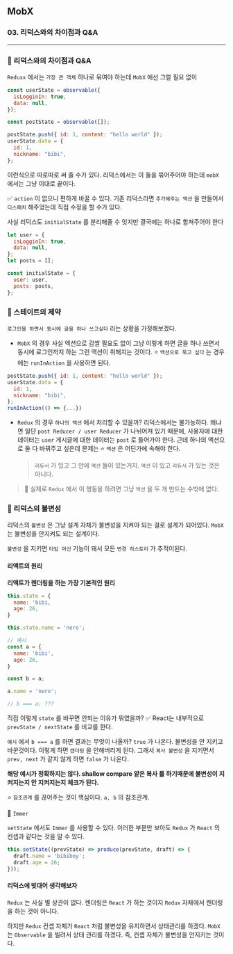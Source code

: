 ## MobX

### 03. 리덕스와의 차이점과 Q&A

---

### 📌 리덕스와의 차이점과 Q&A

`Reduxx` 에서는 `가장 큰 객체` 하나로 묶여야 하는데 `MobX` 에선 그럴 필요 없이

```js
const userState = observable({
  isLogginIn: true,
  data: null,
});

const postState = observable([]);

postState.push({ id: 1, content: "hello world" });
userState.data = {
  id: 1,
  nickname: "bibi",
};
```

이런식으로 따로따로 써 줄 수가 있다.
리덕스에서는 이 둘을 묶어주어야 하는데 `mobX` 에서는 그냥 이대로 끝이다.

✅ `action` 이 없으니 편하게 바꿀 수 있다. 기존 리덕스라면 `추가해주는 액션` 을 만들어서 `디스패치` 해주었는데 직접 수정을 할 수가 있다.

사실 리덕스도 `initialState` 를 분리해줄 수 잇지만 결국에는 하나로 합쳐주어야 한다

```js
let user = {
  isLogginIn: true,
  data: null,
};
let posts = [];

const initialState = {
  user: user,
  posts: posts,
};
```

### 📌 스테이트의 제약

`로그인을 하면서 동시에 글을 하나 쓰고싶다` 라는 상황을 가정해보겠다.

- `MobX` 의 경우
  사실 액션으로 감쌀 필요도 없이 그냥 이렇게 하면 글을 하나 쓰면서 동시에 로그인까지 하는 그런 액션이 취해지는 것이다.
  ⭐️ `액션으로 묶고 싶다` 는 경우에는 `runInAction` 을 사용하면 된다.

```js
postState.push({ id: 1, content: "hello world" });
userState.data = {
  id: 1,
  nickname: "bibi",
};
runInAction(() => {...})
```

- `Redux` 의 경우
  `하나의 액션` 에서 처리할 수 있을까? 리덕스에서는 불가능하다. 왜냐면 일단 `post Reducer / user Reducer` 가 나뉘어져 있기 때문에, 사용자에 대한 데이터는 `user` 게시글에 대한 데이터는 `post` 로 들어가야 한다.
  근데 하나의 액션으로 둘 다 바꿔주고 싶은데 문제는 ⭐️ `액션` 은 어딘가에 속해야 한다.
  > `리듀서` 가 있고 그 안에 `액션` 들이 있는거지.
  > `액션` 이 있고 `리듀서` 가 있는 것은 아니다.

> 📍 실제로 `Redux` 에서 이 행동을 하려면 그냥 `액션` 을 두 개 만드는 수밖에 없다.

### 📌 리덕스의 불변성

리덕스의 `불변성` 은 그냥 설계 자체가 불변성을 지켜야 되는 걸로 설계가 되어있다. `MobX` 는 불변성을 안지켜도 되는 설계이다.

`불변성` 을 지키면 `타임 머신` 기능이 돼서 모든 `변경 히스토리` 가 추적이된다.

#### 리액트의 원리

**리액트가 렌더링을 하는 가장 기본적인 원리**

```js
this.state = {
  name: 'bibi,
  age: 26,
}

this.state.name = 'nero';

// 예시
const a = {
  name: 'bibi',
  age: 26,
}

const b = a;

a.name = 'nero';

// b === a; ???
```

직접 이렇게 `state` 를 바꾸면 안되는 이유가 뭐였을까?
✅ React는 내부적으로 `prevState / nextState` 를 비교를 한다.

`예시` 에서 `b === a` 를 하면 결과는 무엇이 나올까? `true` 가 나온다.
불변성을 안 지키고 바꾼것이다. 이렇게 하면 `렌더링` 을 안해버리게 된다. 그래서 `복사 불변성` 을 지키면서 `prev, next` 가 같지 않게 하면 `false` 가 나온다.

**해당 예시가 정확하지는 않다. shallow compare 얕은 복사 를 하기때문에 불변성이 지켜지는지 안 지켜지는지 체크가 된다.**

⭐️ `참조관계` 를 끊어주는 것이 핵심이다. `a, b` 의 참조관계.

📍 `Immer`

`setState` 에서도 `Immer` 를 사용할 수 있다.
이러한 부분만 보아도 `Redux` 가 `React` 의 컨셉과 같다는 것을 알 수 있다.

```jsx
this.setState((prevState) => produce(prevState, draft) => {
  draft.name = 'bibiboy';
  draft.age = 26;
}));
```

#### 리덕스에 빗대어 생각해보자

`Redux` 는 사실 별 상관이 없다. 렌더링은 `React` 가 하는 것이지 `Redux` 자체에서 렌더링을 하는 것이 아니다.

하지만 `Redux` 컨셉 자체가 `React` 처럼 불변성을 유지하면서 상태관리를 하겠다. `MobX` 는 `Observable` 을 빌려서 상태 관리를 하겠다. 즉, 컨셉 자체가 불변성을 안지키는 것이다.
